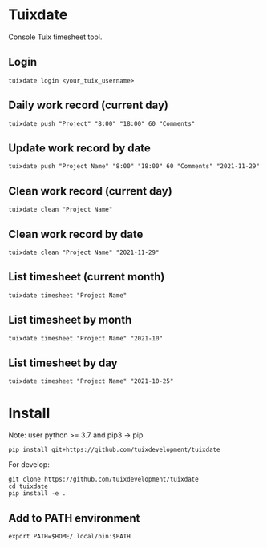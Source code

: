 # Tuixdate

Console Tuix timesheet tool.

## Login
```
tuixdate login <your_tuix_username>
```

## Daily work record (current day)
```
tuixdate push "Project" "8:00" "18:00" 60 "Comments"
```

## Update work record by date
```
tuixdate push "Project Name" "8:00" "18:00" 60 "Comments" "2021-11-29"
```

## Clean work record (current day) 
```
tuixdate clean "Project Name"
```

## Clean work record by date 
```
tuixdate clean "Project Name" "2021-11-29"
```

## List timesheet (current month)
```
tuixdate timesheet "Project Name"
```

## List timesheet by month
```
tuixdate timesheet "Project Name" "2021-10"
```

## List timesheet by day
```
tuixdate timesheet "Project Name" "2021-10-25"
```

# Install

Note: user python >= 3.7 and pip3 -> pip

```
pip install git+https://github.com/tuixdevelopment/tuixdate
```

For develop:

```
git clone https://github.com/tuixdevelopment/tuixdate
cd tuixdate
pip install -e .
```

## Add to PATH environment
```
export PATH=$HOME/.local/bin:$PATH
```